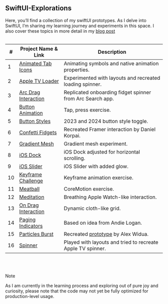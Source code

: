 ## SwiftUI-Explorations ##

Here, you’ll find a collection of my swiftUI prototypes. As I delve into SwiftUI, I’m sharing my learning journey and experiments in this space. I also cover these topics in more detail in my [blog post](https://www.toni.li/blog/swiftui-explorations)<br /><br />


| #   | Project Name & Link                                                                                  | Description                                                   |
|-----|-----------------------------------------------------------------------------------------------------|---------------------------------------------------------------|
| 1   | [Animated Tab Icons](https://github.com/tonilijic/SwiftUI-Explorations/tree/main/Animated%20Tab%20Icons) | Animating symbols and native animation properties.            |
| 2   | [Apple TV Loader](https://github.com/tonilijic/SwiftUI-Explorations/tree/main/AppleTVLoader)         | Experimented with layouts and recreated loading spinner.      |
| 3   | [Arc Drag Interaction](https://github.com/tonilijic/SwiftUI-Explorations/tree/main/ArcDragInteraction) | Replicated onboarding fidget spinner from Arc Search app.     |
| 4   | [Button Animation](https://github.com/tonilijic/SwiftUI-Explorations/tree/main/Button%20animation)   | Tap, press exercise.                                          |
| 5   | [Button Styles](https://github.com/tonilijic/SwiftUI-Explorations/tree/main/Button%20Styles)         | 2023 and 2024 button style toggle.                            |
| 6   | [Confetti Fidgets](https://github.com/tonilijic/SwiftUI-Explorations/tree/main/ConfettiFidgets)      | Recreated Framer interaction by Daniel Korpai.                |
| 7   | [Gradient Mesh](https://github.com/tonilijic/SwiftUI-Explorations/tree/main/Gradient%20Mesh)         | Gradient mesh experiment.                                     |
| 8   | [iOS Dock](https://github.com/tonilijic/SwiftUI-Explorations/tree/main/AppJiggling)                  | iOS Dock adjusted for horizontal scrolling.                   |
| 9   | [iOS Slider](https://github.com/tonilijic/SwiftUI-Explorations/tree/main/Volume%20Control)           | iOS Slider with added glow.                                   |
| 10  | [Keyframe Challenge](https://github.com/tonilijic/SwiftUI-Explorations/tree/main/KeyframeChallenge)  | Keyframe animation exercise.                                  |
| 11  | [Meatball](https://github.com/tonilijic/SwiftUI-Explorations/tree/main/Meatball)                    | CoreMotion exercise.                                          |
| 12  | [Meditation](https://github.com/tonilijic/SwiftUI-Explorations/tree/main/Meditation)                | Breathing Apple Watch-like interaction.                       |
| 13  | [On Drag Interaction](https://github.com/tonilijic/SwiftUI-Explorations/tree/main/OnDragExercise)    | Dynamic cloth-like grid.                                      |
| 14  | [Paging Indicators](https://github.com/tonilijic/SwiftUI-Explorations/tree/main/Paging%20Indicators) | Based on idea from Andie Logan.                               |
| 15  | [Particles Burst](https://github.com/tonilijic/SwiftUI-Explorations/tree/main/Particles%20Burst)     | Recreated [prototype](https://x.com/alexwidua/status/1702356242713178411?s=20) by Alex Widua. |
| 16  | [Spinner](https://github.com/tonilijic/SwiftUI-Explorations/tree/main/Spinner1)                      | Played with layouts and tried to recreate Apple TV spinner.                                     |

<br /><br />

> [!NOTE]
> As I am currently in the learning process and exploring out of pure joy and curiosity, please note that the code may not yet be fully optimized for production-level usage.<br />
<br />
